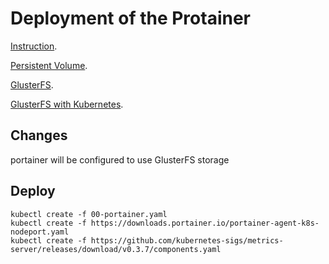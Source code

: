 # Deployment of the Protainer

[Instruction](https://www.portainer.io/installation/).

[Persistent Volume](https://kubernetes.io/docs/tasks/configure-pod-container/configure-persistent-volume-storage/).

[GlusterFS](https://www.howtoforge.com/tutorial/high-availability-storage-with-glusterfs-on-debian-8-with-two-nodes/).

[GlusterFS with Kubernetes](https://github.com/kubernetes/examples/tree/master/volumes/glusterfs).

## Changes

portainer will be configured to use GlusterFS storage

## Deploy

~~~~~~
kubectl create -f 00-portainer.yaml
kubectl create -f https://downloads.portainer.io/portainer-agent-k8s-nodeport.yaml
kubectl create -f https://github.com/kubernetes-sigs/metrics-server/releases/download/v0.3.7/components.yaml
~~~~~~
